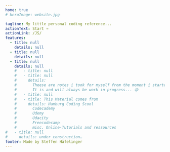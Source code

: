 ```yaml
---
home: true
# heroImage: website.jpg

tagline: My little personal coding reference...
actionText: Start →
actionLink: /JS/
features:
  - title: null
    details: null
  - title: null
    details: null
  - title: null
    details: null
    #   - title: null
    #   - title: null
    #     details:
    #       Theese are notes i took for myself from the moment i started learning to code.
    #       It is and will always be work in progress... 😉
    #   - title: null
    #   - title: This Material comes from
    #     details: Hamburg Coding Scool
    #       Codecademy
    #       Udemy
    #       Udacity
    #       Freecodecamp
    #       misc. Online-Tutorials and ressources
#   - title: null
#     details: under construction…
footer: Made by Steffen Häfelinger
---
```

